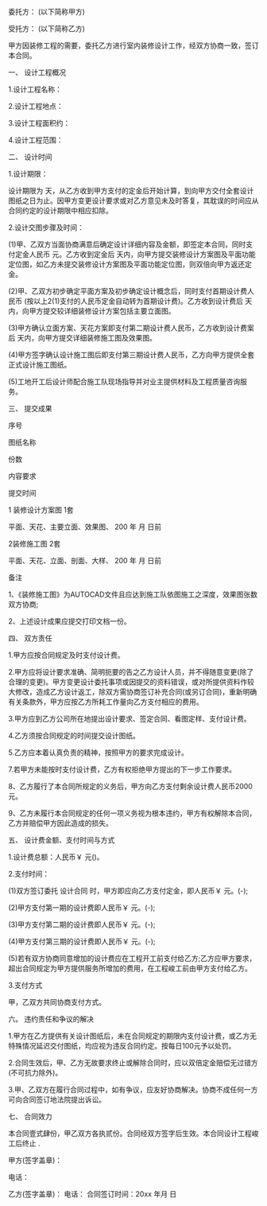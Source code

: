 
 


委托方： (以下简称甲方)


受托方： (以下简称乙方)


甲方因装修工程的需要，委托乙方进行室内装修设计工作，经双方协商一致，签订本合同。


一、 设计工程概况


1.设计工程名称：


2.设计工程地点：


3.设计工程面积约：


4.设计工程范围：


二、 设计时间


1.设计期限：


设计期限为 天，从乙方收到甲方支付的定金后开始计算，到向甲方交付全套设计图纸之日为止。因甲方变更设计要求或对乙方意见未及时答复，其耽误的时间应从合同约定的设计期限中相应扣除。


2.设计交图步骤及时间：


(1)甲、乙双方当面协商满意后确定设计详细内容及金额，即签定本合同，同时支付定金人民币 元。乙方收到定金后 天内，向甲方提交装修设计方案图及平面功能定位图，如乙方未提交装修设计方案图及平面功能定位图，则双倍向甲方返还定金。


(2)甲、乙双方初步确定平面方案及初步确定设计概念后，同时支付首期设计费人民币 (按以上2(1)支付的人民币定金自动转为首期设计费)。乙方收到设计费后 天内，向甲方提交较详细装修设计方案包括主要立面图。


(3)甲方确认立面方案、天花方案即支付第二期设计费人民币，乙方收到设计费案后 天内，向甲方提交详细装修施工图及效果图。


(4)甲方签字确认设计施工图后即支付第三期设计费人民币，乙方向甲方提供全套正式设计施工图纸。


(5)工地开工后设计师配合施工队现场指导并对业主提供材料及工程质量咨询服务。


三、 提交成果


序号


图纸名称


份数


内容要求


提交时间


1 装修设计方案图 1套


平面、天花、主要立面、效果图、 200 年 月 日前


2装修施工图 2套


平面、天花、立面、剖面、大样、 200 年 月 日前


备注


1、《装修施工图》为AUTOCAD文件且应达到施工队依图施工之深度，效果图张数双方协商;


2、上述设计成果应提交打印文档一份。


四、 双方责任


1.甲方应按合同规定及时支付设计费。


2.甲方应将设计要求准确、简明扼要的告之乙方设计人员，并不得随意变更(除了合理的变更)。甲方变更设计委托事项或因提交的资料错误，或对所提供资料作较大修改，造成乙方设计返工，除双方需协商签订补充合同(或另订合同)，重新明确有关条款外，甲方应按乙方所耗工作量向乙方支付相应的费用。


3.甲方应到乙方公司所在地提出设计要求、签定合同、看图定样、支付设计费。


4.乙方须按合同规定的时间提交设计图纸。


5.乙方应本着认真负责的精神，按照甲方的要求完成设计。


7.若甲方未能按时支付设计费，乙方有权拒绝甲方提出的下一步工作要求。


8、乙方履行了本合同所规定的义务后，甲方向乙方支付剩余设计费人民币2000元。


9、乙方未履行本合同规定的任何一项义务视为根本违约，甲方有权解除本合同，乙方并赔偿甲方因此造成的损失。


五、 设计费金额、支付时间与方式


1.设计费总额：人民币￥ 元()。


2.支付时间：


(1)双方签订委托
设计合同
时，甲方即应向乙方支付定金，即人民币￥ 元。(-);


(2)甲方支付第一期的设计费即人民币￥ 元。(-);


(3)甲方支付第二期的设计费即人民币￥ 元。(-);


(4)甲方支付第三期的设计费即人民币￥ 元。(-);


(5)若有双方协商同意增加的设计费应在工程开工前支付给乙方;乙方应甲方要求，超出合同规定为甲方提供服务所增加的费用，在工程峻工前由甲方支付给乙方。


3.支付方式


甲，乙双方共同协商支付方式。


六。 违约责任和争议的解决


1.甲方在乙方提供有关设计图纸后，未在合同规定的期限内支付设计费，或乙方无特殊情况延迟交付图纸，均应视为违反合同约定。按每日100元予以处罚。


2.合同生效后，甲、乙方无故要求终止或解除合同时，应以双倍定金赔偿无过错方(不可抗力除外)。


3.甲、乙双方在履行合同过程中，如有争议，应友好协商解决。协商不成任何一方可向合同签订地法院提出诉讼。


七、 合同效力


本合同壹式肆份，甲乙双方各执贰份。合同经双方签字后生效。本合同设计工程峻工后终止 .


甲方(签字盖章)：


电话：


乙方(签字盖章)： 电话： 合同签订时间：20xx 年月 日
 


 

 
 
 
 
 
  


  
 

  


  


  
 
 
 
 

